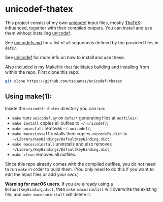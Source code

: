 # unicodef-thatex

This project consist of my own [unicodef] input files, mostly
[ThaTeX]-influenced, together with their compiled outputs.
You can install and use them without installing [unicodef].

See [unicodefs.md] for a list of all sequences defined by the provided files in `defs/`.

See [unicodef] for more info on how to install and use these.

Also included is my Makefile that facilitates building and installing from within the repo.
First clone this repo:

```sh
git clone https://github.com/tsouanas/unicodef-thatex
```

## Using make(1):

Inside the `unicodef-thatex` directory you can run:

* `make` runs `unicodef.py` on `defs/*` generating files at `outfiles/`;
* `make install` copies all oufiles to `~/.unicodef/`;
* `make uninstall` removes `~/.unicodef/`;
* `make macosinstall` installs then copies `unicodefs.dict` to `~/Library/KeyBindings/DefaultKeyBinding.dict`;
* `make macosuninstall` uninstalls and also removes `~/Library/KeyBindings/DefaultKeyBinding.dict`;
* `make clean` removes all outfiles.

Since this repo already comes with the compiled outfiles, you do not need to run `make` in order to build them.
(You only need to do this if you want to edit the input files or add your own.)

**Warning for macOS users.**
If you are already using a `DefaultKeyBinding.dict`, then `make macosinstall`
will overwrite the existing file, and `make macosuninstall` will delete it.

[unicodefs.md]: outfiles/unicodefs.md
[unicodef]:     https://github.com/tsouanas/unicodef
[ThaTeX]:       https://github.com/tsouanas/thatex

